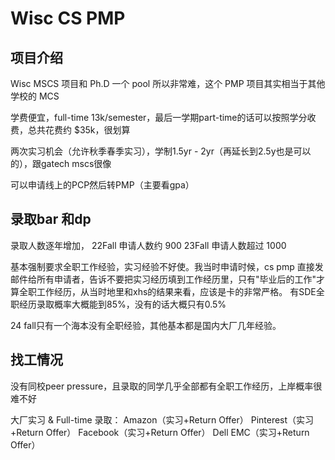 # Wisc CS PMP
## 项目介绍
Wisc MSCS 项目和 Ph.D 一个 pool 所以非常难，这个 PMP 项目其实相当于其他学校的 MCS


学费便宜，full-time 13k/semester，最后一学期part-time的话可以按照学分收费，总共花费约 $35k，很划算

两次实习机会（允许秋季春季实习），学制1.5yr - 2yr（再延长到2.5y也是可以的），跟gatech mscs很像


可以申请线上的PCP然后转PMP（主要看gpa）

## 录取bar 和dp
录取人数逐年增加，
22Fall 申请人数约 900
23Fall 申请人数超过 1000


基本强制要求全职工作经验，实习经验不好使。我当时申请时候，cs pmp 直接发邮件给所有申请者，告诉不要把实习经历填到工作经历里，只有"毕业后的工作"才算全职工作经历，从当时地里和xhs的结果来看，应该是卡的非常严格。
有SDE全职经历录取概率大概能到85%，没有的话大概只有0.5%

24 fall只有一个海本没有全职经验，其他基本都是国内大厂几年经验。
## 找工情况
没有同校peer pressure，且录取的同学几乎全部都有全职工作经历，上岸概率很难不好

大厂实习 & Full-time 录取：
Amazon（实习+Return Offer）
Pinterest（实习+Return Offer）
Facebook（实习+Return Offer）
Dell EMC（实习+Return Offer）
